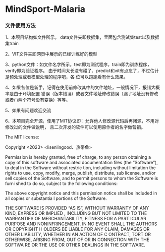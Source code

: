 # MindSport-Malaria

### 文件使用方法

1、本项目结构如文件所示。
data文件夹即数据集，里面包含测试集test以及数据集train

2、VIT文件夹即网页中展示的已经训练好的模型

3、python文件：如文件名字所示，test即为测试程序，train即为训练程序，verify即为验证程序。
由于时间太长没有碰了，predict和vit有点忘了，不过估计是预处理或者模型处理的程序吧，各
位可以跑跑看有什么效果。

4、如果各位是新手，记得在使用前修改其中的文件地址，一般情况下，报错大概率是由于环境配置
错误（版本错误）或者文件地址修改错误（漏了地址没有修改或者/ \两个符号没有变换）等等。

5、如果有问题欢迎交流


6、本项目完全开源，使用了MIT协议即：允许他人修改源代码后再闭源，不用对修改过的文件做说明，
且二次开发的软件可以使用原作者的名字做营销。

The MIT license:

Copyright <2023> <lisenlingood、热带鱼>

Permission is hereby granted, free of charge, to any person obtaining a copy of this software
 and associated documentation files (the “Software”), to deal in the Software without restric
tion, including without limitation the rights to use, copy, modify, merge, publish, distribute, sub
license, and/or sell copies of the Software, and to permit persons to whom the Software is furni
shed to do so, subject to the following conditions:

The above copyright notice and this permission notice shall be included in all copies or substantia
l portions of the Software.

THE SOFTWARE IS PROVIDED “AS IS”, WITHOUT WARRANTY OF ANY KIND, EXPRESS OR IMPLIED
, INCLUDING BUT NOT LIMITED TO THE WARRANTIES OF MERCHANTABILITY, FITNESS FOR A PART
ICULAR PURPOSE AND NONINFRINGEMENT. IN NO EVENT SHALL THE AUTHORS OR COPYRIGHT H
OLDERS BE LIABLE FOR ANY CLAIM, DAMAGES OR OTHER LIABILITY, WHETHER IN AN ACTION OF C
ONTRACT, TORT OR OTHERWISE, ARISING FROM, OUT OF OR IN CONNECTION WITH THE SOFTWA
RE OR THE USE OR OTHER DEALINGS IN THE SOFTWARE.